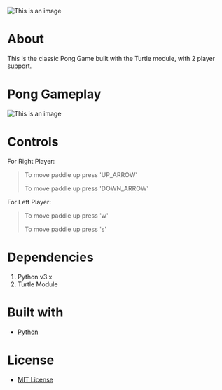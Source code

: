 ![This is an image](https://seeklogo.com/images/P/pong-logo-9B33AA1261-seeklogo.com.png)

# About
This is the classic Pong Game built with the Turtle module, with 2 player support.

# Pong Gameplay
![This is an image](https://user-images.githubusercontent.com/37813839/116418349-702ff180-a812-11eb-8ca6-1898b7917604.gif)

# Controls
For Right Player:
>To move paddle up press 'UP_ARROW' 
> 
>To move paddle up press 'DOWN_ARROW'

For Left Player:
>To move paddle up press 'w'
> 
>To move paddle up press 's'

# Dependencies
1. Python v3.x
2. Turtle Module

# Built with
- [Python](https://www.python.org/)

# License
- [MIT License](https://github.com/Solyyy/Pong-Game/blob/master/LICENSE.txt)

